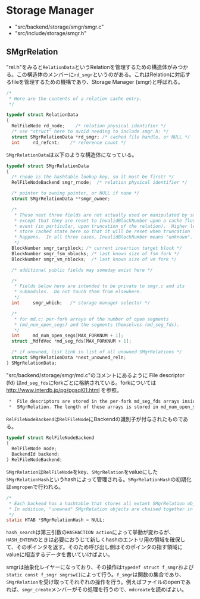 # Storage Manager

* "src/backend/storage/smgr/smgr.c"
* "src/include/storage/smgr.h"

## SMgrRelation

"rel.h"をみると`RelationData`というRelationを管理するための構造体がみつかる。この構造体のメンバーに`rd_smgr`というのがある。これはRelationに対応するfileを管理するための機構であり、Storage Manager (smgr)と呼ばれる。

```c
/*
 * Here are the contents of a relation cache entry.
 */

typedef struct RelationData
{
  RelFileNode rd_node;    /* relation physical identifier */
  /* use "struct" here to avoid needing to include smgr.h: */
  struct SMgrRelationData *rd_smgr; /* cached file handle, or NULL */
  int     rd_refcnt;    /* reference count */
```

`SMgrRelationData`は以下のような構造体になっている。

```c
typedef struct SMgrRelationData
{
  /* rnode is the hashtable lookup key, so it must be first! */
  RelFileNodeBackend smgr_rnode;  /* relation physical identifier */

  /* pointer to owning pointer, or NULL if none */
  struct SMgrRelationData **smgr_owner;

  /*
   * These next three fields are not actually used or manipulated by smgr,
   * except that they are reset to InvalidBlockNumber upon a cache flush
   * event (in particular, upon truncation of the relation).  Higher levels
   * store cached state here so that it will be reset when truncation
   * happens.  In all three cases, InvalidBlockNumber means "unknown".
   */
  BlockNumber smgr_targblock; /* current insertion target block */
  BlockNumber smgr_fsm_nblocks; /* last known size of fsm fork */
  BlockNumber smgr_vm_nblocks;  /* last known size of vm fork */

  /* additional public fields may someday exist here */

  /*
   * Fields below here are intended to be private to smgr.c and its
   * submodules.  Do not touch them from elsewhere.
   */
  int     smgr_which;   /* storage manager selector */

  /*
   * for md.c; per-fork arrays of the number of open segments
   * (md_num_open_segs) and the segments themselves (md_seg_fds).
   */
  int     md_num_open_segs[MAX_FORKNUM + 1];
  struct _MdfdVec *md_seg_fds[MAX_FORKNUM + 1];

  /* if unowned, list link in list of all unowned SMgrRelations */
  struct SMgrRelationData *next_unowned_reln;
} SMgrRelationData;
```

"src/backend/storage/smgr/md.c"のコメントにあるように File descriptor (fd) は`md_seg_fds`にforkごとに格納されている。forkについては http://www.interdb.jp/pg/pgsql01.html を参照。

```c
 *  File descriptors are stored in the per-fork md_seg_fds arrays inside
 *  SMgrRelation. The length of these arrays is stored in md_num_open_segs.
```

`RelFileNodeBackend`は`RelFileNode`にBackendの識別子が付与されたものである。

```c
typedef struct RelFileNodeBackend
{
  RelFileNode node;
  BackendId backend;
} RelFileNodeBackend;
```

`SMgrRelation`は`RelFileNode`をkey、`SMgrRelation`をvalueにした`SMgrRelationHash`というhashによって管理される。`SMgrRelationHash`の初期化は`smgropen`で行われる。

```c
/*
 * Each backend has a hashtable that stores all extant SMgrRelation objects.
 * In addition, "unowned" SMgrRelation objects are chained together in a list.
 */
static HTAB *SMgrRelationHash = NULL;
```

`hash_search`は第三引数の`HASHACTION action`によって挙動が変わるが、`HASH_ENTER`のときは必要におうじて新しくhashのエントリ用の領域を確保して、そのポインタを返す。そのため呼び出し側はそのポインタの指す領域にvalueに相当するデータを書いていけばよい。

smgrは抽象化レイヤーになっており、その操作は`typedef struct f_smgr`および`static const f_smgr smgrsw[]`によって行う。`f_smgr`は関数の集合であり、`SMgrRelation`を受け取ってそれぞれの操作を行う。例えばファイルのopenであれば、`smgr_create`メンバーがその処理を行うので、`mdcreate`を読めばよい。

